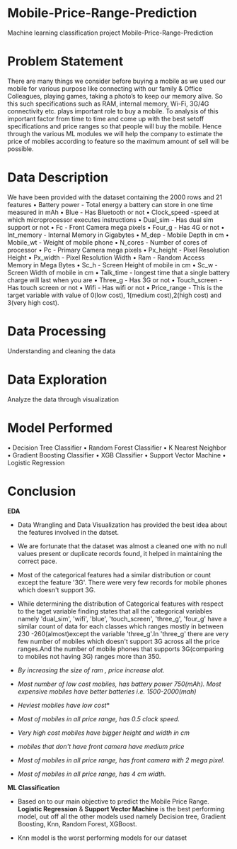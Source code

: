 # Mobile-Price-Range-Prediction
Machine learning classification project
Mobile-Price-Range-Prediction
 
# Problem Statement
There are many things we consider before buying a mobile as we used our mobile for various purpose like connecting with our family & Office Colleagues, playing games, taking a photo’s to keep our memory alive. So this such specifications such as RAM, internal memory, Wi-Fi, 3G/4G connectivity etc. plays important role to buy a mobile. To analysis of this important factor from time to time and come up with the best setoff specifications and price ranges so that people will buy the mobile. Hence through the various ML modules we will help the company to estimate the price of mobiles according to feature so the maximum amount of sell will be possible.

# Data Description
We have been provided with the dataset containing the 2000 rows and 21 features
• Battery power - Total energy a battery can store in one time measured in mAh
• Blue - Has Bluetooth or not
• Clock_speed -speed at which microprocessor executes instructions
• Dual_sim - Has dual sim support or not
• Fc - Front Camera mega pixels
• Four_g - Has 4G or not
• Int_memory - Internal Memory in Gigabytes
• M_dep - Mobile Depth in cm
• Mobile_wt - Weight of mobile phone
• N_cores - Number of cores of processor
• Pc - Primary Camera mega pixels
• Px_height - Pixel Resolution Height
• Px_width - Pixel Resolution Width
• Ram - Random Access Memory in Mega Bytes
• Sc_h - Screen Height of mobile in cm
• Sc_w - Screen Width of mobile in cm
• Talk_time - longest time that a single battery charge will last when you are
• Three_g - Has 3G or not
• Touch_screen - Has touch screen or not
• Wifi - Has wifi or not
• Price_range - This is the target variable with value of 0(low cost), 1(medium cost),2(high cost) and 3(very high cost).



# Data Processing
Understanding and cleaning the data

# Data Exploration
Analyze the data through visualization

# Model Performed
• Decision Tree Classifier
• Random Forest Classifier
• K Nearest Neighbor
• Gradient Boosting Classifier
• XGB Classifier
• Support Vector Machine
• Logistic Regression



# Conclusion
**EDA**
*   Data Wrangling and Data Visualization has provided the best idea about the features involved in the datset.

*   We are fortunate that the dataset was almost a cleaned one with no null values present or duplicate records found, it helped in maintaining the correct pace.

*   Most of the categorical features had a similar distribution or count except the feature '3G'. There were very few records for mobile phones which doesn't support 3G. 

*   While determining the distribution of Categorical features with respect to the taget variable finding states that all the categorical variables namely 'dual_sim', 'wifi', 'blue', 'touch_screen', 'three_g', 'four_g' have a similar count of data for each classes which ranges mostly in between 230 -260(almost)except the variable 'three_g'.In 'three_g' there are very few number of mobiles which doesn't support 3G across all the price ranges.And the number of mobile phones that supports 3G(comparing to mobiles not having 3G) ranges more than 350.
* *By increasing the size of ram , price increase alot.*
* *Most number of low cost mobiles, has battery power 750(mAh). Most expensive mobiles have better batteries i.e. 1500-2000(mah)*
* *Heviest mobiles have low cost**
* *Most of mobiles in all price range, has 0.5 clock speed.*
* *Very high cost mobiles have bigger height and width in cm*
* *mobiles that don't have front camera have medium price*
* *Most of mobiles in all price range, has front camera with 2 mega pixel.*
* *Most of mobiles in all price range, has 4 cm width.*



**ML Classification**

*   Based on to our main objective to predict the Mobile Price Range. **Logistic Regression** & **Support Vector Machine** is the best performing model, out off all the other models used  namely Decision tree, Gradient Boosting, Knn, Random Forest, XGBoost.

*   Knn model is the worst performing models for our dataset

